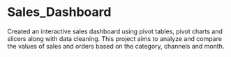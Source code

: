# Sales_Dashboard
Created an interactive sales dashboard using pivot tables, pivot charts and slicers along with data cleaning. This project aims to analyze and compare the values of sales and orders based on the category, channels and month.
